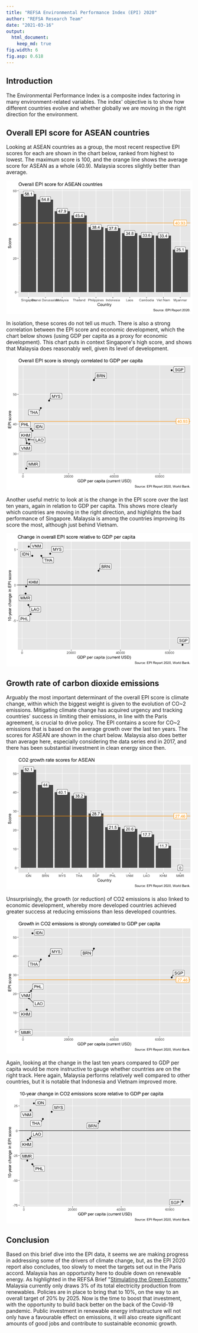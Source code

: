 ```yaml
---
title: "REFSA Environmental Performance Index (EPI) 2020"
author: "REFSA Research Team"
date: "2021-03-16"
output: 
  html_document: 
    keep_md: true
fig.width: 6
fig.asp: 0.618
---
```





## Introduction

The Environmental Performance Index is a composite index factoring in many environment-related variables. The index' objective is to show how different countries evolve and whether globally we are moving in the right direction for the environment. 

## Overall EPI score for ASEAN countries

Looking at ASEAN countries as a group, the most recent respective EPI scores for each are shown in the chart below, ranked from highest to lowest. The maximum score is 100, and the orange line shows the average score for ASEAN as a whole (40.9). Malaysia scores slightly better than average. 

![](EnvPerfIndex_2020_files/figure-html/EPI-score-1.png)<!-- -->

In isolation, these scores do not tell us much. There is also a strong correlation between the EPI score and economic development, which the chart below shows (using GDP per capita as a proxy for economic development). This chart puts in context Singapore's high score, and shows that Malaysia does reasonably well, given its level of development. 

![](EnvPerfIndex_2020_files/figure-html/epi-score-gdp-1.png)<!-- -->

Another useful metric to look at is the change in the EPI score over the last ten years, again in relation to GDP per capita. This shows more clearly which countries are moving in the right direction, and highlights the bad performance of Singapore. Malaysia is among the countries improving its score the most, although just behind Vietnam. 

![](EnvPerfIndex_2020_files/figure-html/epi-score-change-1.png)<!-- -->


## Growth rate of carbon dioxide emissions

Arguably the most important determinant of the overall EPI score is climate change, within which the biggest weight is given to the evolution of CO~2 emissions. Mitigating climate change has acquired urgency and tracking countries' success in limiting their emissions, in line with the Paris agreement, is crucial to drive policy. The EPI contains a score for CO~2 emissions that is based on the average growth over the last ten years. The scores for ASEAN are shown in the chart below. Malaysia also does better than average here, especially considering the data series end in 2017, and there has been substantial investment in clean energy since then. 

![](EnvPerfIndex_2020_files/figure-html/co2-1.png)<!-- -->

Unsurprisingly, the growth (or reduction) of CO2 emissions is also linked to economic development, whereby more developed countries achieved greater success at reducing emissions than less developed countries. 

![](EnvPerfIndex_2020_files/figure-html/gdpco2-1.png)<!-- -->

Again, looking at the change in the last ten years compared to GDP per capita would be more instructive to gauge whether countries are on the right track. Here again, Malaysia performs relatively well compared to other countries, but it is notable that Indonesia and Vietnam improved more. 

![](EnvPerfIndex_2020_files/figure-html/gdp-co2-change-1.png)<!-- -->

## Conclusion

Based on this brief dive into the EPI data, it seems we are making progress in addressing some of the drivers of climate change, but, as the EPI 2020 report also concludes, too slowly to meet the targets set out in the Paris accord. Malaysia has an opportunity here to double down on renewable energy. As highlighted in the REFSA Brief "[Stimulating the Green Economy](https://refsa.org/stimulating-the-green-economy/)," Malaysia currently only draws 3% of its total electricity production from renewables. Policies are in place to bring that to 10%, on the way to an overall target of 20% by 2025. Now is the time to boost that investment, with the opportunity to build back better on the back of the Covid-19 pandemic. Public investment in renewable energy infrastructure will not only have a favourable effect on emissions, it will also create significant amounts of good jobs and contribute to sustainable economic growth. 
